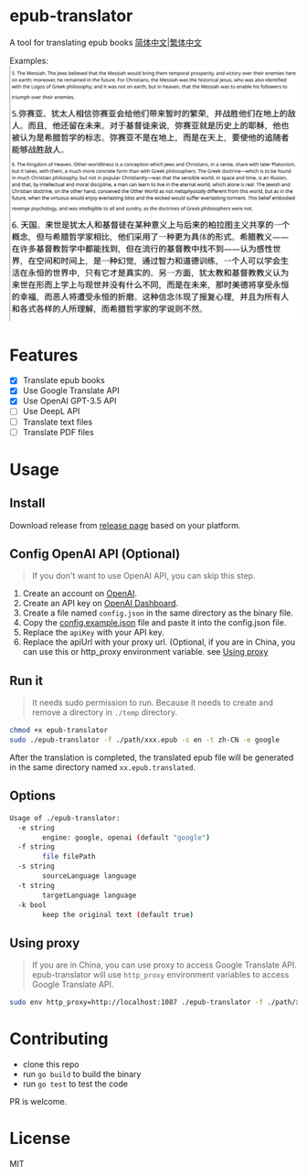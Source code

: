 # epub-translator
A tool for translating epub books [简体中文](./README.zh-CN.md)|[繁体中文](./README.zh-TW.md)

Examples:
![](./doc/img/translate.png)
# Features

- [x] Translate epub books
- [x] Use Google Translate API
- [x] Use OpenAI GPT-3.5 API
- [ ] Use DeepL API
- [ ] Translate text files
- [ ] Translate PDF files

# Usage

## Install

Download release from [release page](https://github.com/smark-d/epub-translator/releases) based on your platform.

## Config OpenAI API (Optional)
> If you don't want to use OpenAI API, you can skip this step.

1. Create an account on [OpenAI](https://openai.com/).
2. Create an API key on [OpenAI Dashboard](https://platform.openai.com/account/api-keys).
3. Create a file named `config.json` in the same directory as the binary file.
4. Copy the [config.example.json](./config.example.json) file and paste it into the config.json file.
5. Replace the `apiKey` with your API key.
6. Replace the apiUrl with your proxy url. (Optional, if you are in China, you can use this or http_proxy environment variable. see [Using proxy](#using-proxy)

## Run it

> It needs sudo permission to run. Because it needs to create and remove a directory in `./temp` directory.

```bash
chmod +x epub-translator
sudo ./epub-translator -f ./path/xxx.epub -s en -t zh-CN -e google
```

After the translation is completed, the translated epub file will be generated in the same directory named `xx.epub.translated`.

## Options

```bash
Usage of ./epub-translator:
  -e string
        engine: google, openai (default "google")
  -f string
        file filePath
  -s string
        sourceLanguage language
  -t string
        targetLanguage language
  -k bool
        keep the original text (default true)
```

## Using proxy

> If you are in China, you can use proxy to access Google Translate API.
> epub-translator will use `http_proxy` environment variables to access Google Translate API.

```bash
sudo env http_proxy=http://localhost:1087 ./epub-translator -f ./path/xxx.epub -s en -t zh-CN -e google
```

# Contributing

- clone this repo
- run `go build` to build the binary
- run `go test` to test the code

PR is welcome.

# License

MIT